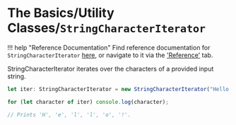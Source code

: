 # The Basics/Utility Classes/`StringCharacterIterator`

!!! help "Reference Documentation"
    Find reference documentation for `StringCharacterIterator`
    [here](/iter-over/reference/utility-classes/string-character-iterator/), or navigate to it via the
    ['Reference'](/iter-over/reference/) tab.

StringCharacterIterator iterates over the characters of a provided input string.

```typescript
let iter: StringCharacterIterator = new StringCharacterIterator("Hello!");

for (let character of iter) console.log(character);

// Prints 'H', 'e', 'l', 'l', 'o', '!'.
```

